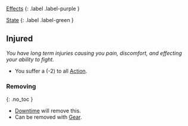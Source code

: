 
[Effects](Game/Core/Effects)
{: .label .label-purple }

[State](Game/Core/Effects#State)
{: .label .label-green }

## Injured
*You have long term injuries causing you pain, discomfort, and effecting your ability to fight.*
* You suffer a (-2) to all [Action](Game/Core/Terminology#Action).

### Removing
{: .no_toc }
* [Downtime](Game/Telling-The-Story#Downtime) will remove this.
* Can be removed with [Gear](Game/Core/Gear).